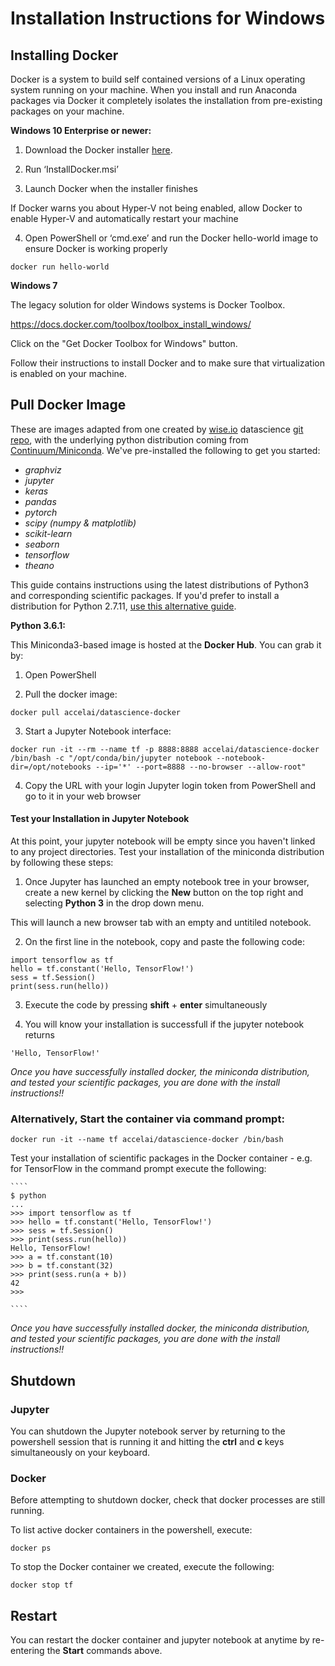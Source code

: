 # Installation Instructions for Windows

## Installing Docker

Docker is a system to build self contained versions of a Linux operating system running on your machine. When you install and run Anaconda packages via Docker it completely isolates the installation from pre-existing packages on your machine.

**Windows 10 Enterprise or newer:**

1. Download the Docker installer [here](https://download.docker.com/win/stable/InstallDocker.msi).

2. Run ‘InstallDocker.msi’

3. Launch Docker when the installer finishes

If Docker warns you about Hyper-V not being enabled, allow Docker to enable Hyper-V and automatically restart your machine

4. Open PowerShell or ‘cmd.exe’ and run the Docker hello-world image to ensure Docker is working properly

```
docker run hello-world
```

**Windows 7**

The legacy solution for older Windows systems is Docker Toolbox.

https://docs.docker.com/toolbox/toolbox_install_windows/

Click on the "Get Docker Toolbox for Windows" button. 

Follow their instructions to install Docker and to make sure that virtualization is enabled on your machine.

## Pull Docker Image

These are images adapted from one created by [wise.io](http://wise.io) datascience [git repo](https://github.com/wiseio/datascience-docker), with the underlying python distribution coming from [Continuum/Miniconda](http://continuum.io).  We've pre-installed the following to get you started:

  - _graphviz_ 
  - _jupyter_ 
  - _keras_ 
  - _pandas_ 
  - _pytorch_ 
  - _scipy (numpy & matplotlib)_
  - _scikit-learn_ 
  - _seaborn_ 
  - _tensorflow_ 
  - _theano_ 


This guide contains instructions using the latest distributions of Python3 and corresponding scientific packages. If you'd prefer to install a distribution for Python 2.7.11, [use this alternative guide](https://github.com/AccelAI/datascience-docker/tree/master/datascience-base_27).


**Python 3.6.1:**    

This Miniconda3-based image is hosted at the **Docker Hub**. You can grab it by:

1. Open PowerShell

2. Pull the docker image:

```
docker pull accelai/datascience-docker
```

3. Start a Jupyter Notebook interface:

```
docker run -it --rm --name tf -p 8888:8888 accelai/datascience-docker /bin/bash -c "/opt/conda/bin/jupyter notebook --notebook-dir=/opt/notebooks --ip='*' --port=8888 --no-browser --allow-root"
```

4. Copy the URL with your login Jupyter login token from PowerShell and go to it in your web browser


#### Test your Installation in Jupyter Notebook

At this point, your jupyter notebook will be empty since you haven't linked to any project directories. Test your installation of the miniconda distribution by following these steps:

1. Once Jupyter has launched an empty notebook tree in your browser, create a new kernel by clicking the **New** button on the top right and selecting **Python 3** in the drop down menu.

This will launch a new browser tab with an empty and untitiled notebook.

2. On the first line in the notebook, copy and paste the following code:

```
import tensorflow as tf
hello = tf.constant('Hello, TensorFlow!')
sess = tf.Session()
print(sess.run(hello))
```
3. Execute the code by pressing **shift** + **enter** simultaneously

4. You will know your installation is successfull if the jupyter notebook returns

```
'Hello, TensorFlow!'
```
*Once you have successfully installed docker, the miniconda distribution, and tested your scientific packages, you are done with the install instructions!!* 

### Alternatively, Start the container via command prompt:

```
docker run -it --name tf accelai/datascience-docker /bin/bash
```

Test your installation of scientific packages in the Docker container - 
e.g. for TensorFlow in the command prompt execute the following:

    ````
    $ python
    ...
    >>> import tensorflow as tf
    >>> hello = tf.constant('Hello, TensorFlow!')
    >>> sess = tf.Session()
    >>> print(sess.run(hello))
    Hello, TensorFlow!
    >>> a = tf.constant(10)
    >>> b = tf.constant(32)
    >>> print(sess.run(a + b))
    42
    >>>

    ````

*Once you have successfully installed docker, the miniconda distribution, and tested your scientific packages, you are done with the install instructions!!* 

## Shutdown

### Jupyter
You can shutdown the Jupyter notebook server by returning to the powershell session that is running it and hitting the **ctrl** and **c** keys simultaneously on your keyboard.

### Docker

Before attempting to shutdown docker, check that docker processes are still running.

To list active docker containers in the powershell, execute:

```
docker ps
```

To stop the Docker container we created, execute the following:

```
docker stop tf
```

## Restart

You can restart the docker container and jupyter notebook at anytime by re-entering the **Start** commands above.